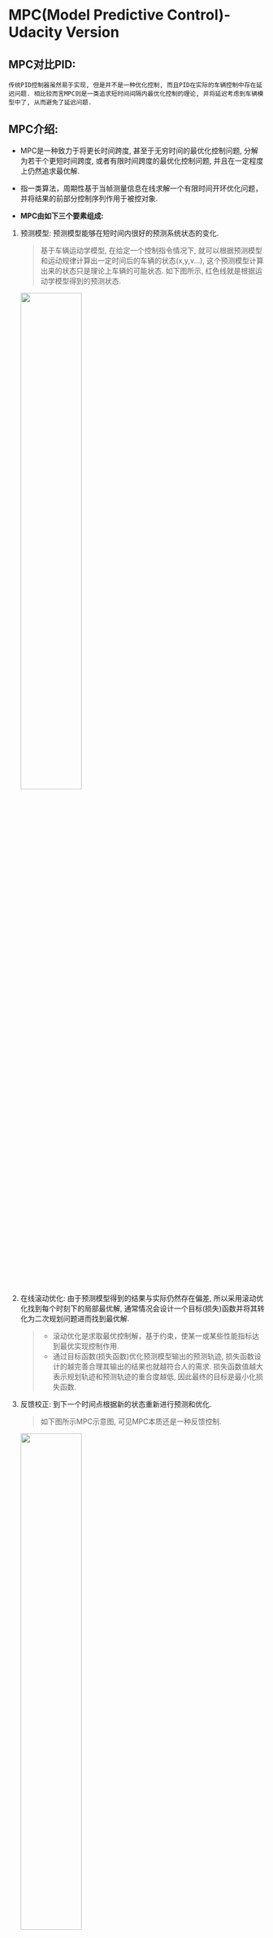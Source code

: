 # MPC(Model Predictive Control)-Udacity Version

## **MPC对比PID:** 
	传统PID控制器虽然易于实现, 但是并不是一种优化控制, 而且PID在实际的车辆控制中存在延迟问题. 相比较而言MPC则是一类追求短时间间隔内最优化控制的理论, 并将延迟考虑到车辆模型中了, 从而避免了延迟问题.

## **MPC介绍:**
* MPC是一种致力于将更长时间跨度, 甚至于无穷时间的最优化控制问题, 分解为若干个更短时间跨度, 或者有限时间跨度的最优化控制问题, 并且在一定程度上仍然追求最优解.  
* 指一类算法，周期性基于当帧测量信息在线求解一个有限时间开环优化问题，并将结果的前部分控制序列作用于被控对象.  

* **MPC由如下三个要素组成:**  
1. 预测模型: 预测模型能够在短时间内很好的预测系统状态的变化.  
	> 基于车辆运动学模型, 在给定一个控制指令情况下, 就可以根据预测模型和运动规律计算出一定时间后的车辆的状态(x,y,v...), 这个预测模型计算出来的状态只是理论上车辆的可能状态. 如下图所示, 红色线就是根据运动学模型得到的预测状态.     
	<img src="../../image/MPC_MODEL_PREDICT.png" width="50%" height="50%" />

2. 在线滚动优化: 由于预测模型得到的结果与实际仍然存在偏差, 所以采用滚动优化找到每个时刻下的局部最优解, 通常情况会设计一个目标(损失)函数并将其转化为二次规划问题进而找到最优解.     
	> * 滚动优化是求取最优控制解，基于约束，使某一或某些性能指标达到最优实现控制作用.   
	> * 通过目标函数(损失函数)优化预测模型输出的预测轨迹, 损失函数设计的越完善合理其输出的结果也就越符合人的需求. 损失函数值越大表示规划轨迹和预测轨迹的重合度越低, 因此最终的目标是最小化损失函数.    

3. 反馈校正: 到下一个时间点根据新的状态重新进行预测和优化.    
	> 如下图所示MPC示意图, 可见MPC本质还是一种反馈控制.    
	<img src="../../image/MPC.png" width="50%" height="50%" />

## **MPC算法流程:**
	变量含义 px:当前定位x轴方向坐标, py:当前定位y轴方向坐标, psi:当前偏航角, v:当前车速, cte:当前车辆期望与实际位置间的位置差值, epsi:当前车辆期望和实际偏航角间的角度差值, delta:车轮转角, a:加速度.    
### 预测模型:
	车辆具有多个自由度且运动姿态耦合性强, 受力复杂, 故是一个非线性多自由度运动刚体, 为了简化模型, 因此将模型简化为线性模型.   
1. 将局部路点转换到车辆坐标系下:  
	<img src="../../image/coordinate_transform.png" width="70%" height="70%" />  
	由上图可得坐标变换的两个重要公式:  
	$x_veh = dx*cos(psi) + dy*sin(psi)$  
	$y_veh = dy*cos(psi) - dx*sin(psi)$

2. 预测路径多项式拟合:  
	采用多项式拟合得到一定时间后的车辆轨迹, 选用三次多项式进行拟合(三阶多项式拟合可以满足大部分的情况,阶数过小会导致拟合不足风险, 阶数过高会出现过拟合或者不必要的复杂度).  

	`auto K = polyfit(waypoints_xs, waypoints_ys, ORDER);`  
	其中K为多项式的参数即多项式拟合曲线为: $f = K[3]px_n^3 + K[2]*px_n^2 + K[1]*px_n + K[0]$  

    **当$px = 0$时则可以得到cte, 即$cte = K[0]$. epsi为可以通过拟合曲线的斜率得到, 即 $f' = 3.0 * K[3] * px0 * px0 + 2.0 * K[2] * px0 + K[1]$, 当$px = 0$ 就可以得到期望与当前实际位置的斜率, 则$epsi = arctan(K[1])$.**     
	上式中多项式拟合中涉及到了矩阵QR分解相关, 即将一个矩阵分解成一个正交矩阵(Q)和一个上三角矩阵(R), 本案例中采用householder变换进行QR分解.  

3. 车辆运动学模型:   
	> 	$px_{n+1} = px_n + v*cos(psi_n)*dt$  
		$py_{n+1} = py_n + v*sin(psi_n)*dt$  
		$psi_{n+1} = psi_n + \frac {v_t}{Lf}*delta*dt$  
		$v_{n+1} = v_n + a*dt$  
		$cte_{n+1} = cte_n + v*sin(psi)*dt$  
		$epsi_{n+1} = epsi_n + \frac {v_t}{Lf}*delta*dt$  

	**因为车辆坐标系是随着车一直在改变的, 因此$px_n$, $py_n$, $psi_n$始终是为0的. 可得:**   
	>	$px_{n+1} = 0 + v*1*dt$    
		$py_{n+1} = 0$  
		$psi_{n+1} = 0 + \frac {v_t}{Lf}*delta*dt$  
		$v_{n+1} = v_n + a*dt$  
		$cte_{n+1} = cte_n + v*sin(psi)*dt$  
		$epsi_{n+1} = epsi_n + \frac {v_t}{Lf}*delta*dt$  
		该六项参数组成state矩阵.  

### 滚动优化:
	基于车辆的约束(转角和加速度约束), 构建目标(损失)函数并将其转化为二次规划问题进而找到最优解.  
1. 车辆系统的约束(constraints):  
	1). 约束范围:  
	> a. 转角范围: -35°\~35°  
	  b. 加速度范围: -1g\~1g  

	2). 约束的作用:  
	> a. 确保结果的可行性.  
	  b. 二次规划最优算法需要反复递归计算结果, 而状态空间范围越小, 计算时间也会提升.  

2. 目标(损失)函数: 目标是求得使目标函数最小值的解, 当然越重要的参数权重越大, 反之依然, 甚至不约束.  
	基于以下几点进行目标函数设计:  
	> 	1). 横向偏移误差，指实际轨迹点与参考轨迹点间的距离.  
  		2). 速度误差，指实际速度与期望速度的差.  
		3). 角度偏移量，指航向角与参考值的差异.  
		4). 刹车/油门调节量，目的是为了保证刹车/油门变化的平稳性.  
		5). 航向角变化率，相邻时间间隔的航向角变化量.  
		6). 加速度变化量，描述相邻时间间隔，加速度的变化快慢.  

    **目标函数: $cost = A*cte^2 + B*epsi^2 + C*(v-v_max)^2 + D*delta^2 + E*a^2 + F*(a_{n+1}-a_n)^2 + G*(delta_{n+1}-delta_n)^2$**  
    上式中平方是为了统一符号, 权重差异不能过分悬殊, 各个参量没有进行归一化处理, 则尤其注意权重间的平衡.   

3. 完成车辆模型约束设置和目标函数构建后只需要调用CppAD::ipopt求解器进行二次规划求最优解.
	> ipopt: 通过option参数对求解器进行配置, 包括打印配置, sparse routines(稀疏)来进行优化使得计算速度更快, 求解器的最大限制时间.  

### 反馈校正:
	根据反馈的车辆状态进行新一轮的预测控制.

## **非线性优化问题:**  
	非线性优化问题是针对一个非线性函数求最值的问题. MPC中对非线性最优话问题的求解方法是通过CppAD::ipopt求解器求得, 即(Interior Point OPTimizer), 是用于大规模非线性优化的软件包.  

## 参考资料:  
[无人驾驶汽车系统入门（十）——基于运动学模型的模型预测控](https://blog.csdn.net/AdamShan/article/details/79083755)  
[基于模型预测（MPC）的无人驾驶汽车轨迹跟踪](https://blog.csdn.net/qq_40870689/article/details/87971282)  
[自动驾驶——模型预测控制（MPC）理解与实践](https://blog.csdn.net/qq_42258099/article/details/95353986)  
[到底什么是非线性规划？](https://blog.csdn.net/wzheng92/article/details/80110963)  
[using the Model Predictive Control method to drive a car around a virtual track.](https://github.com/mithi/mpc) 
[LQR vs MPC](https://blog.csdn.net/qq_42258099/article/details/95353986)
# MPC(Model Predictive Control)-Apollo Version

## **转向盘动力学模型:** 
<img src="../../image/screenshot_steer_wheel_model.png" width="65%" height="40%" />

> 在apollo中横向控制中，系统的状态变量有四个:  
**横向误差: lateral_errorlateral_error($e_1$)**  
**横向误差率: lateral_error_ratelateral_error_rate($\dot{e_1}$)**  
**航向误差: heading_errorheading_error($e_2$)**  
**航向误差率: heading_error_rateheading_error_rate($\dot{e_2}$)**  

**Apollo MPC中增加了前馈控制.**  
对于每一轮滚动优化，我们希望找到最优的10个a和steer, 使得性能函数最优.

## **Apollo MPC 二次规划求解方法:**
1. osqp solver
2. LinearMPC solver

## 参考资料:  
[Apollo代码学习(三)—车辆动力学模型](https://blog.csdn.net/u013914471/article/details/83018664)  
[MPC求解（基于apollo代码的理解）](https://blog.csdn.net/weixin_41399470/article/details/91353459)  

# Udacity与Apollo MPC对比:
| <font size=5 color=Blue>**对比项**</font> | <font size=5 color=Blue>**Udacity**</font> | <font size=5 color=Blue>**Apollo**</font> |
| :-: | :-: | :-: |
| **车辆模型**　|　运动学　|　动力学 |
| 输出控制指令　|　后一拍指令 |　后十拍指令 | 
| 二次规划求解器 |　CppAD::Ipopt |  osqp + Linear solver|
| **前馈控制** | 无 | 有 |